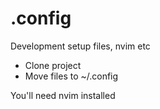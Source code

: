 # .config

Development setup files, nvim etc

- Clone project
- Move files to ~/.config

You'll need nvim installed
